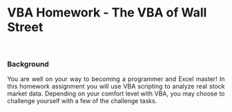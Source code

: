 <h1>VBA Homework - The VBA of Wall Street</h1>
<br>
<h3>Background</h3>
<p align="justify">You are well on your way to becoming a programmer and Excel master! In this homework assignment you will use VBA scripting to analyze real stock market data. Depending on your comfort level with VBA, you may choose to challenge yourself with a few of the challenge tasks.</p>

